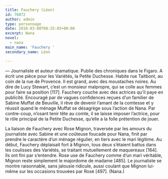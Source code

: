```yaml
---
title: Fauchery (Léon)
id: 76872
author: admin
type: personnage
date: 2010-03-08T08:25:03+00:00
excerpt: Nana
novel:
  - nana
main_name: 'Fauchery '
secondary_name: Léon

---
```

— Journaliste et auteur dramatique. Publie des chroniques dans le Figaro. A écrit une pièce pour les Variétés, la Petite Duchesse. Habite rue Taitbont, au coin de la rue de Provence. Il est grand, avec des moustaches noires. Au dire de Lucy Stewart, c&rsquo;est un monsieur malpropre, qui se colle aux femmes pour faire sa position [117]. Fauchery couche avec des actrices qu&rsquo;il paye en publicité. Encouragé par de vagues confidences reçues d&rsquo;un familier de Sabine Muffat de Beuville, il rêve de devenir l&rsquo;amant de la comtesse et y réussit quand le ménage Muffat se désagrège sous l&rsquo;action de Nana. Par contre-coup, n&rsquo;osant tenir tête au comte, il se laisse imposer l&rsquo;actrice, pour le rôle principal de la Petite Duchesse, qu&rsquo;elle a la folle prétention de jouer.

La liaison de Fauchery avec Rose Mignon, traversée par les amours du journaliste avec Sabine et une coûteuse foucade pour Nana, finit par prendre le caractère d&rsquo;un ménage régulier, en tiers avec le mari légitime. Au début, Fauchery déplaisait fort à Mignon, tous deux s&rsquo;étaient battus dans les coulisses des Variétés, se traitant mutuellement de maquereaux [164]. Ils ont fini par s&rsquo;entendre. Rose use de Fauchery comme d&rsquo;un mari véritable, Mignon reste simplement le majordome de madame [485]. Le journaliste se montre raisonnable, sans jalousie ridicule, aussi coulant que Mignon lui-même sur les occasions trouvées par Rosé [497]. (Nana.)